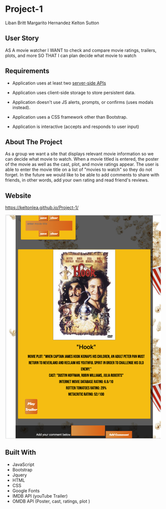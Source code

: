 # Project-1

Liban Britt
Margarito Hernandez
Kelton Sutton 


## User Story

AS A movie watcher
I WANT to check and compare movie ratings, trailers, plots, and more
SO THAT I can plan decide what movie to watch 


## Requirements



  * Application uses at least two [server-side APIs](https://coding-boot-camp.github.io/full-stack/apis/api-resources)

  * Application uses client-side storage to store persistent data.

  * Application doesn't use JS alerts, prompts, or confirms (uses modals instead).

  * Application uses a CSS framework other than Bootstrap.

  * Application is interactive (accepts and responds to user input)




## About The Project

As a group we want a site that displays relevant movie information so we can decide what movie to watch. When a movie titled is entered, the poster of the movie as well as the cast, plot, and movie ratings appear. The user is able to enter the movie title on a list of "movies to watch" so they do not forget. In the future we would like to be able to add comments to share with friends, in other words, add your own rating and read friend's reviews. 


## Website

https://keltonlea.github.io/Project-1/

![Homework 1 Screenshot](./assets/project-1-screenshot.png?raw=true "Flicks, Project-1")

  ## Built With 
* JavaScript
* Bootstrap
* Jquery
* HTML
* CSS
* Google Fonts
* IMDB API (youTube Trailer)
* OMDB API (Poster, cast, ratings, plot )
